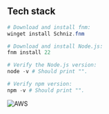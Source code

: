 
## Tech stack

````ps1
# Download and install fnm:
winget install Schniz.fnm

# Download and install Node.js:
fnm install 22

# Verify the Node.js version:
node -v # Should print "".

# Verify npm version:
npm -v # Should print "".

````

![AWS](https://img.shields.io/badge/AWS-%23FF9900.svg?style=for-the-badge&logo=amazon-aws&logoColor=white)

